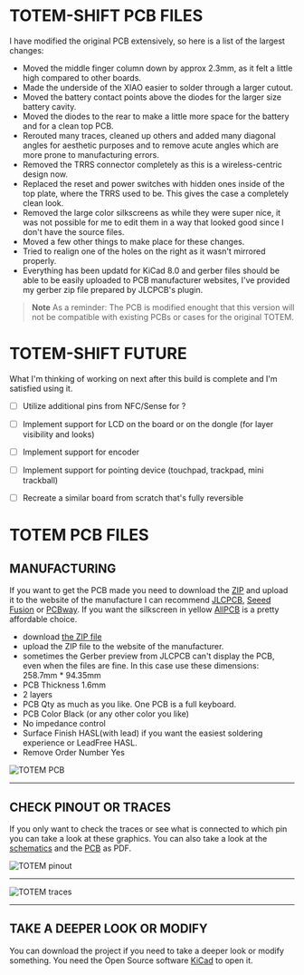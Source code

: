 # TOTEM-SHIFT PCB FILES

I have modified the original PCB extensively, so here is a list of the largest changes:
- Moved the middle finger column down by approx 2.3mm, as it felt a little high compared to other boards.
- Made the underside of the XIAO easier to solder through a larger cutout.
- Moved the battery contact points above the diodes for the larger size battery cavity.
- Moved the diodes to the rear to make a little more space for the battery and for a clean top PCB.
- Rerouted many traces, cleaned up others and added many diagonal angles for aesthetic purposes and to remove acute angles which are more prone to manufacturing errors.
- Removed the TRRS connector completely as this is a wireless-centric design now.
- Replaced the reset and power switches with hidden ones inside of the top plate, where the TRRS used to be. This gives the case a completely clean look.
- Removed the large color silkscreens as while they were super nice, it was not possible for me to edit them in a way that looked good since I don't have the source files.
- Moved a few other things to make place for these changes.
- Tried to realign one of the holes on the right as it wasn't mirrored properly.
- Everything has been updatd for KiCad 8.0 and gerber files should be able to be easily uploaded to PCB manufacturer websites, I've provided my gerber zip file prepared by JLCPCB's plugin.

> **Note**
> As a reminder: The PCB is modified enought that this version will not be compatible with existing PCBs or cases for the original TOTEM.

# TOTEM-SHIFT FUTURE

What I'm thinking of working on next after this build is complete and I'm satisfied using it.

- [ ] Utilize additional pins from NFC/Sense for ?
- [ ] Implement support for LCD on the board or on the dongle (for layer visibility and looks)
- [ ] Implement support for encoder
- [ ] Implement support for pointing device (touchpad, trackpad, mini trackball)
- [ ] Recreate a similar board from scratch that's fully reversible


# TOTEM PCB FILES

## MANUFACTURING
If you want to get the PCB made you need to download the [ZIP](/PCB/totem_0-3/totem_0-3_gerbers.zip/) and upload it to the website of the manufacture 
I can recommend [JLCPCB](https://jlcpcb.com/), [Seeed Fusion](https://www.seeedstudio.com/fusion_pcb.html) or [PCBway](https://www.pcbway.com/).
If you want the silkscreen in yellow [AllPCB](https://www.allpcb.com/online_pcb_quote_new.html) is a pretty affordable choice.

- download [the ZIP file](/PCB/totem_0-3/totem_0-3_gerbers.zip/)
- upload the ZIP file to the website of the manufacturer.
- sometimes the Gerber preview from JLCPCB can't display the PCB, even when the files are fine. In this case use these dimensions: 258.7mm * 94.35mm
- PCB Thickness 1.6mm
- 2 layers
- PCB Qty as much as you like. One PCB is a full keyboard.
- PCB Color Black (or any other color you like)
- No impedance control
- Surface Finish HASL(with lead) if you want the easiest soldering experience or LeadFree HASL.
- Remove Order Number Yes

![TOTEM PCB](/docs/images/TOTEM_pcb.png)

***

## CHECK PINOUT OR TRACES

If you only want to check the traces or see what is connected to which pin you can take a look at these graphics.
You can also take a look at the [schematics](TOTEM_0-3_schematics.pdf) and the [PCB](TOTEM_0-3_PCB.pdf) as PDF.

![TOTEM pinout](/docs/images/TOTEM_pinout.png)

***

![TOTEM traces](/docs/images/TOTEM_traces.svg)

***

## TAKE A DEEPER LOOK OR MODIFY 

You can download the project if you need to take a deeper look or modify something. You need the Open Source software [KiCad](https://www.kicad.org/) to open it.
